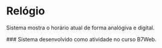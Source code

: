 # Relógio
<p> Sistema mostra o horário atual de forma analógiva e digital.</p>
### Sistema desenvolvido como atividade no curso B7Web.